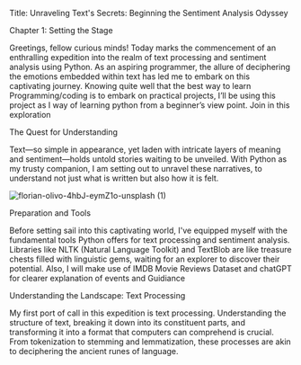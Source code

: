 Title: Unraveling Text's Secrets: Beginning the Sentiment Analysis Odyssey

Chapter 1: Setting the Stage

Greetings, fellow curious minds! Today marks the commencement of an enthralling expedition into the realm of text processing and sentiment analysis using Python. As an aspiring programmer, the allure of deciphering the emotions embedded within text has led me to embark on this captivating journey. Knowing quite well that the best way to learn Programming/coding is to embark on practical projects, I’ll be using this project as I way of learning python from a beginner’s view point. Join in this exploration

The Quest for Understanding

Text—so simple in appearance, yet laden with intricate layers of meaning and sentiment—holds untold stories waiting to be unveiled. With Python as my trusty companion, I am setting out to unravel these narratives, to understand not just what is written but also how it is felt.


![florian-olivo-4hbJ-eymZ1o-unsplash (1)](https://github.com/23W-GBAC/whyteman95/assets/148862892/dee1fe6d-86be-4000-b97f-3fe93a747a27)


Preparation and Tools

Before setting sail into this captivating world, I've equipped myself with the fundamental tools Python offers for text processing and sentiment analysis. Libraries like NLTK (Natural Language Toolkit) and TextBlob are like treasure chests filled with linguistic gems, waiting for an explorer to discover their potential. Also, I will make use of IMDB Movie Reviews Dataset and chatGPT for clearer explanation of events and Guidiance

Understanding the Landscape: Text Processing

My first port of call in this expedition is text processing. Understanding the structure of text, breaking it down into its constituent parts, and transforming it into a format that computers can comprehend is crucial. From tokenization to stemming and lemmatization, these processes are akin to deciphering the ancient runes of language.

